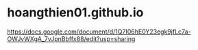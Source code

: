 # hoangthien01.github.io

https://docs.google.com/document/d/1Q7I06hE0Y23egk9jfLc7a-OWJvWXgA_7vJpnBbffx88/edit?usp=sharing
